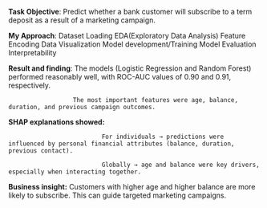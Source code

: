 **Task Objective**:
                  Predict whether a bank customer will subscribe to a term deposit as a result of a marketing campaign.


**My Approach**:
                Dataset Loading
                EDA(Exploratory Data Analysis)
                Feature Encoding
                Data Visualization
                Model development/Training
                Model Evaluation
                Interpretability

**Result and finding**:
                      The models (Logistic Regression and Random Forest) performed reasonably well, with ROC-AUC values of 0.90 and 0.91, respectively.

                      The most important features were age, balance, duration, and previous campaign outcomes.

  **SHAP explanations showed:**

                              For individuals → predictions were influenced by personal financial attributes (balance, duration, previous contact).

                              Globally → age and balance were key drivers, especially when interacting together.

**Business insight:** Customers with higher age and higher balance are more likely to subscribe. This can guide targeted marketing campaigns.

